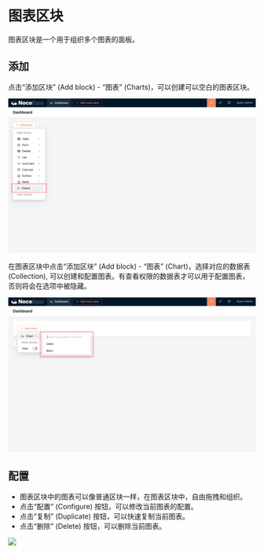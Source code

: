 # 图表区块

图表区块是一个用于组织多个图表的面板。

## 添加

点击“添加区块” (Add block) - “图表” (Charts)，可以创建可以空白的图表区块。

![](./static/2023-11-28-15-16-21.png)

在图表区块中点击“添加区块” (Add block) - “图表” (Chart)，选择对应的数据表 (Collection), 可以创建和配置图表。有查看权限的数据表才可以用于配置图表，否则将会在选项中被隐藏。

![](./static/2023-11-28-15-17-23.png)

## 配置

- 图表区块中的图表可以像普通区块一样，在图表区块中，自由拖拽和组织。
- 点击“配置” (Configure) 按钮，可以修改当前图表的配置。
- 点击“复制” (Duplicate) 按钮，可以快速复制当前图表。
- 点击“删除” (Delete) 按钮，可以删除当前图表。

<img src="https://nocobase-docs.oss-cn-beijing.aliyuncs.com/202404192011039.png"/>
